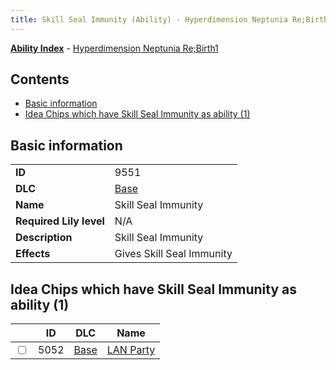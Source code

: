 ```yaml
---
title: Skill Seal Immunity (Ability) - Hyperdimension Neptunia Re;Birth1
---
```


[**Ability Index**](/neptunia/rb1/ability/index.html) - [Hyperdimension Neptunia Re;Birth1](/neptunia/rb1)

## Contents

- [Basic information](#basic-information)
- [Idea Chips which have Skill Seal Immunity as ability (1)](#idea-chips-which-have-skill-seal-immunity-as-ability-1)

## Basic information

|   |   |
| -- | -- |
| **ID** | 9551 |
| **DLC** | [Base](/neptunia/rb1/dlc/1-base.html) |
| **Name** | Skill Seal Immunity |
| **Required Lily level** | N/A |
| **Description** | Skill Seal Immunity |
| **Effects** | Gives Skill Seal Immunity |


## Idea Chips which have Skill Seal Immunity as ability (1)

|    | ID | DLC | Name |
| -- | -- | --- | ---- |
| <input type="checkbox" id="rb1-item-1-5052" class="trackbox" /> | 5052 | [Base](/neptunia/rb1/dlc/1-base.html) | [LAN Party](/neptunia/rb1/item/1-5052-lan-party.html) |

